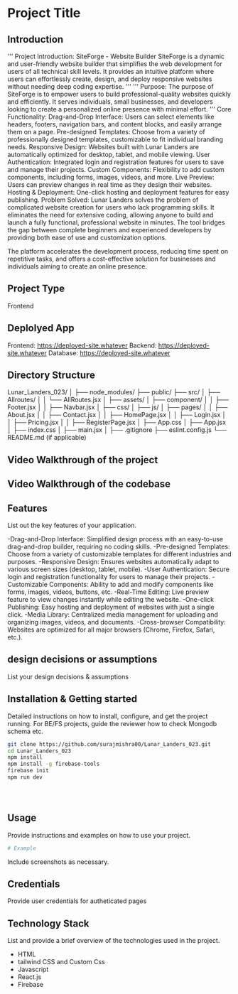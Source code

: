 # Project Title

## Introduction
'''
Project Introduction: SiteForge - Website Builder
 SiteForge is a dynamic and user-friendly website builder that simplifies the web development for users of all technical skill levels. It provides an intuitive platform where users can effortlessly create, design, and deploy responsive websites without needing deep coding expertise.
'''
'''
Purpose:
The purpose of SiteForge is to empower users to build professional-quality websites quickly and efficiently. It serves individuals, small businesses, and developers looking to create a personalized online presence with minimal effort.
'''
Core Functionality:
Drag-and-Drop Interface: Users can select elements like headers, footers, navigation bars, and content blocks, and easily arrange them on a page.
Pre-designed Templates: Choose from a variety of professionally designed templates, customizable to fit individual branding needs.
Responsive Design: Websites built with Lunar Landers are automatically optimized for desktop, tablet, and mobile viewing.
User Authentication: Integrated login and registration features for users to save and manage their projects.
Custom Components: Flexibility to add custom components, including forms, images, videos, and more.
Live Preview: Users can preview changes in real time as they design their websites.
Hosting & Deployment: One-click hosting and deployment features for easy publishing.
Problem Solved:
Lunar Landers solves the problem of complicated website creation for users who lack programming skills. It eliminates the need for extensive coding, allowing anyone to build and launch a fully functional, professional website in minutes. The tool bridges the gap between complete beginners and experienced developers by providing both ease of use and customization options.

The platform accelerates the development process, reducing time spent on repetitive tasks, and offers a cost-effective solution for businesses and individuals aiming to create an online presence.

## Project Type
Frontend 

## Deplolyed App
Frontend: https://deployed-site.whatever
Backend: https://deployed-site.whatever
Database: https://deployed-site.whatever

## Directory Structure
Lunar_Landers_023/
│
├── node_modules/
├── public/
├── src/
│   ├── Allroutes/
│   │   └── AllRoutes.jsx
│   ├── assets/
│   ├── component/
│   │   ├── Footer.jsx
│   │   ├── Navbar.jsx
│   ├── css/
│   ├── js/
│   ├── pages/
│   │   ├── About.jsx
│   │   ├── Contact.jsx
│   │   ├── HomePage.jsx
│   │   ├── Login.jsx
│   │   ├── Pricing.jsx
│   │   ├── RegisterPage.jsx
│   ├── App.css
│   ├── App.jsx
│   ├── index.css
│   ├── main.jsx
│
├── .gitignore
├── eslint.config.js
└── README.md (if applicable)


## Video Walkthrough of the project

## Video Walkthrough of the codebase


## Features
List out the key features of your application.

-Drag-and-Drop Interface: Simplified design process with an easy-to-use drag-and-drop builder, requiring no coding skills.
-Pre-designed Templates: Choose from a variety of customizable templates for different industries and purposes.
-Responsive Design: Ensures websites automatically adapt to various screen sizes (desktop, tablet, mobile).
-User Authentication: Secure login and registration functionality for users to manage their projects.
-Customizable Components: Ability to add and modify components like forms, images, videos, buttons, etc.
-Real-Time Editing: Live preview feature to view changes instantly while editing the website.
-One-click Publishing: Easy hosting and deployment of websites with just a single click.
-Media Library: Centralized media management for uploading and organizing images, videos, and documents.
-Cross-browser Compatibility: Websites are optimized for all major browsers (Chrome, Firefox, Safari, etc.).




## design decisions or assumptions
List your design decisions & assumptions

## Installation & Getting started
Detailed instructions on how to install, configure, and get the project running. For BE/FS projects, guide the reviewer how to check Mongodb schema etc.

```bash
git clone https://github.com/surajmishra00/Lunar_Landers_023.git
cd Lunar_Landers_023
npm install
npm install -g firebase-tools
firebase init
npm run dev





```

## Usage
Provide instructions and examples on how to use your project.

```bash
# Example
```

Include screenshots as necessary.

## Credentials
Provide user credentials for autheticated pages




## Technology Stack
List and provide a brief overview of the technologies used in the project.

- HTML
- tailwind CSS and Custom Css
- Javascript
- React.js
- Firebase
